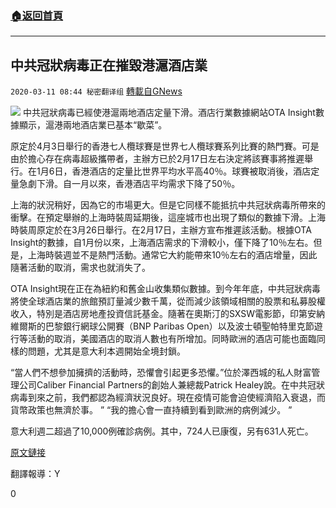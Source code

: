 ###  [:house:返回首頁](https://github.com/ourhimalayas/txt)
---

## 中共冠狀病毒正在摧毀港滬酒店業
`2020-03-11 08:44 秘密翻译组` [轉載自GNews](https://gnews.org/zh-hant/138660/)

![](https://s3-ap-northeast-1.amazonaws.com/news.guo.offload.media/wp-content/uploads/2020/03/11084318/1-109.jpg)
中共冠狀病毒已經使港滬兩地酒店定量下滑。酒店行業數據網站OTA Insight數據顯示，滬港兩地酒店業已基本“歇菜”。

原定於4月3日舉行的香港七人欖球賽是世界七人欖球賽系列比賽的熱門賽。可是由於擔心存在病毒超級攜帶者，主辦方已於2月17日左右決定將該賽事將推遲舉行。在1月6日，香港酒店的定量比世界平均水平高40％。球賽被取消後，酒店定量急劇下滑。自一月以來，香港酒店平均需求下降了50％。

上海的狀況稍好，因為它的市場更大。但是它同樣不能抵抗中共冠狀病毒所帶來的衝擊。在預定舉辦的上海時裝周延期後，這座城市也出現了類似的數據下滑。上海時裝周原定於在3月26日舉行。在2月17日，主辦方宣布推遲該活動。根據OTA Insight的數據，自1月份以來，上海酒店需求的下滑較小，僅下降了10％左右。但是，上海時裝週並不是熱門活動。通常它大約能帶來10％左右的酒店增量，因此隨著活動的取消，需求也就消失了。

OTA Insight現在正在為紐約和舊金山收集類似數據。到今年年底，中共冠狀病毒將使全球酒店業的旅館預訂量減少數千萬，從而減少該領域相關的股票和私募股權收入，特別是酒店房地產投資信託基金。隨著在奧斯汀的SXSW電影節，印第安納維爾斯的巴黎銀行網球公開賽（BNP Paribas Open）以及波士頓聖帕特里克節遊行等活動的取消，美國酒店的取消人數也有所增加。同時歐洲的酒店可能也面臨同樣的問題，尤其是意大利本週開始全境封鎖。

“當人們不想參加擁擠的活動時，恐懼會引起更多恐懼。”位於澤西城的私人財富管理公司Caliber Financial Partners的創始人兼總裁Patrick Healey說。在中共冠狀病毒到來之前，我們都認為經濟狀況良好。現在疫情可能會迫使經濟陷入衰退，而貨幣政策也無濟於事。 ” “我的擔心會一直持續到看到歐洲的病例減少。 ”

意大利週二超過了10,000例確診病例。其中，724人已康復，另有631人死亡。

[原文鏈接](https://www.forbes.com/sites/kenrapoza/2020/03/10/see-how-shanghai-hong-kong-hotel-traffic-has-collapsed-due-to-coronavirus/#6a9cfb381d23)

翻譯報導：Y

0
